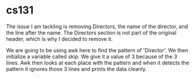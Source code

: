 # cs131

The issue I am tackling is removing Directors, the name of the director, and the line after the name. The Directors section is not part of the original header, which is why I decided to remove it.

We are going to be using awk here to find the pattern of 'Director'. We then initialize a variable called skip. We give it a value of 3 because of the 3 lines. Awk then looks at each place with the pattern and when it detects the pattern it ignores those 3 lines and prints the data cleanly.


